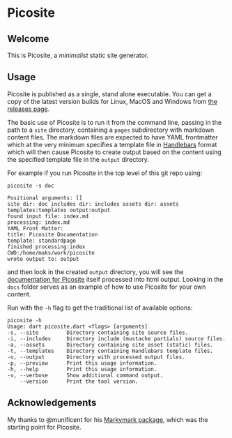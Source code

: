 # Picosite

## Welcome

This is Picosite, a *minimalist* static site generator.

## Usage

Picosite is published as a single, stand alone executable. You can get a copy of the latest version builds for Linux, MacOS and Windows from [the releases page](https://github.com/maks/picosite/releases).

The basic use of Picosite is to run it from the command line, passing in the path to a `site` directory, containing a `pages` subdirectory with markdown content files. The markdown files are expected to have YAML frontmatter which at the very minimum specifies a template file in [Handlebars](https://handlebarsjs.com/) format which will then cause Picosite to create output based on the content using the specified template file in the `output` directory.

For example if you run Picosite in the top level of this git repo using:
```
picosite -s doc

Positional arguments: []
site dir: doc includes dir: includes assets dir: assets templates:templates output:output
found input file: index.md
processing: index.md
YAML Front Matter:
title: Picosite Documentation
template: standardpage
finished processing:index
CWD:/home/maks/work/picosite
wrote output to: output
```

and then look in the created `output` directory, you will see the [documentation for Picosite](doc/) itself processed into html output. Looking in the `docs` folder serves as an example of how to use Picosite for your own content.


Run with the `-h` flag to get the traditional list of available options:

```
picosite -h
Usage: dart picosite.dart <flags> [arguments]
-s, --site         Directory containing site source files.
-i, --includes     Directory include (mustache partials) source files.
-a, --assets       Directory containing site asset (static) files.
-t, --templates    Directory containing Handlebars template files.
-o, --output       Directory with processed output files.
-p, --preview      Print this usage information.
-h, --help         Print this usage information.
-v, --verbose      Show additional command output.
    --version      Print the tool version.
```

## Acknowledgements

My thanks to @munificent for his [Markymark package](https://github.com/munificent/markymark), which was the starting point for Picosite.
